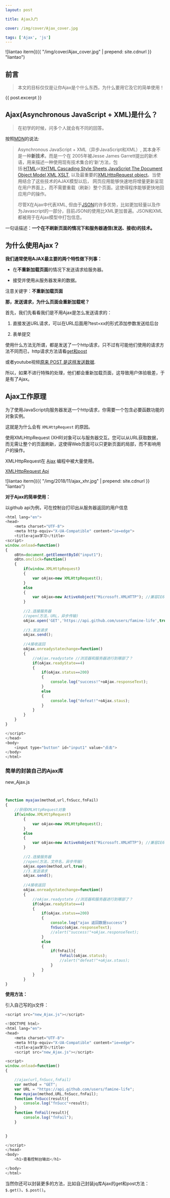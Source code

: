 ```yaml
---
layout: post

title: Ajax入门

cover: /img/cover/Ajax_cover.jpg

tags: ['Ajax', 'js']
---
```


![liantao iterm]({{ "/img/cover/Ajax_cover.jpg" | prepend: site.cdnurl }} "liantao")



## 前言

> 本文的目标仅仅是让你Ajax是个什么东西，为什么要用它及它的简单使用！

{{ post.excerpt }}

## Ajax(Asynchronous JavaScript + XML)是什么？

> 在初学的时候，问多个人就会有不同的回答。



按照[MDN](https://developer.mozilla.org/zh-CN/docs/Web/Guide/AJAX)的说法:

> Asynchronous JavaScript + XML（异步JavaScript和XML）, 其本身不是一种**新技术**，而是一个在 2005年被Jesse James Garrett提出的新术语，用来描述一种使用现有技术集合的‘新’方法，包括:[HTML](https://developer.mozilla.org/en-US/docs/HTML "en-US/docs/HTML")or[XHTML](https://developer.mozilla.org/en-US/docs/XHTML "en-US/docs/XHTML"),[Cascading Style Sheets](https://developer.mozilla.org/en-US/docs/CSS "en-US/docs/CSS"),[JavaScript](https://developer.mozilla.org/en-US/docs/JavaScript "en-US/docs/JavaScript"),[The Document Object Model](https://developer.mozilla.org/en-US/docs/DOM "en-US/docs/DOM"),[XML](https://developer.mozilla.org/en-US/docs/XML "en-US/docs/XML"),[XSLT](https://developer.mozilla.org/en-US/docs/XSLT "en-US/docs/XSLT"), 以及最重要的[XMLHttpRequest object](https://developer.mozilla.org/en-US/docs/DOM/XMLHttpRequest)。当使用结合了这些技术的AJAX模型以后， 网页应用能够快速地将增量更新呈现在用户界面上，而不需要重载（刷新）整个页面。这使得程序能够更快地回应用户的操作。
> 
> 
> 
> 尽管X在Ajax中代表XML, 但由于[JSON](https://developer.mozilla.org/zh-CN/docs/Glossary/JSON)的许多优势，比如更加轻量以及作为Javascript的一部分，目前JSON的使用比XML更加普遍。JSON和XML都被用于在Ajax模型中打包信息。



一句话描述：**一个在不刷新页面的情况下和服务器通信(发送、接收)的技术。**



## 为什么使用Ajax？

**我们通常使用AJAX最主要的两个特性做下列事：**

- 在**不重新加载页面**的情况下发送请求给服务器。

- 接受并使用从服务器发来的数据。



注意关键字：**不重新加载页面**



**那，发送请求，为什么页面会重新加载呢？**



首先，我们先看看我们是不用Ajax是怎么发送请求的：

1. 直接发送URL请求，可以在URL后面用?test=xx的形式添加参数发送给后台

2. 表单提交

   

使用什么方法无所谓，都是发送了一个http请求，只不过有可能他们使用的请求方法不同而已，http请求方法请看[get和post](https://www.w3schools.com/tags/ref_httpmethods.asp)

或者youtube视频[原来 POST 是这样发送数据](https://www.youtube.com/watch?v=M22ltMx2Gt8&index=5&list=PLK2w-tGRdrj7BxYFryNVGgAVD7nTzfSoA).



所以，如果不进行特殊的处理，他们都会重新加载页面，这导致用户体验极差，于是有了Ajax。



## Ajax工作原理

为了使用JavaScript向服务器发送一个http请求，你需要一个包含必要函数功能的对象实例。

这就是为什么会有 `XMLHttpRequest` 的原因。



使用XMLHttpRequest (XHR)对象可以与服务器交互。您可以从URL获取数据，而无需让整个的页面刷新，这使得Web页面可以只更新页面的局部，而不影响用户的操作。



XMLHttpRequest在 [Ajax](https://developer.mozilla.org/en-US/docs/AJAX) 编程中被大量使用。

[XMLHttpRequest Api](https://developer.mozilla.org/zh-CN/docs/Web/API/XMLHttpRequest)



![liantao iterm]({{ "/img/2018/11/ajax_xhr.jpg" | prepend: site.cdnurl }} "liantao")



**对于Ajax的简单使用：**



以github api为例，可在控制台打印出从服务器返回的用户信息

```javascript
<html lang="en">
<head>
    <meta charset="UTF-8">
    <meta http-equiv="X-UA-Compatible" content="ie=edge">
    <title>ajax学习</title>
<script>
window.onload=function()
{
    oBtn=document.getElementById("input1");
    oBtn.onclick=function()
    {
        if(window.XMLHttpRequest)
        {
            var oAjax=new XMLHttpRequest();
        }
        else
        {
            var oAjax=new ActiveXobject("Microsoft.XMLHTTP"); //兼容IE6
        }
        
        //2.连接服务器
        //open(方法，URL，异步传输)
        oAjax.open('GET','https://api.github.com/users/famine-life',true);
        
        //3.发送请求
        oAjax.send();
        
        //4接收返回
        oAjax.onreadystatechange=function()
        {
            //oAjax.readystate //浏览器和服务器进行到哪部了？
            if(oAjax.readyState==4)
            {
                if(oAjax.status==200)
                {
                    console.log("success!"+oAjax.responseText);
                }
                else
                {
                    console.log("defeat!"+oAjax.staus);
                }
            }
        }
    }
}

</script>
</head>
<body>
    <input type="button" id="input1" value="点击">
</body>
</html>
```



### 简单的封装自己的Ajax库

new_Ajax.js

```javascript


function myajax(method,url,fnSucc,fnFail)
{
    //获得XMLHttpRequest对象
    if(window.XMLHttpRequest)
        {
            var oAjax=new XMLHttpRequest();
        }
        else
        {
            var oAjax=new ActiveXobject("Microsoft.XMLHTTP"); //兼容IE6
        }
        
        //2.连接服务器
        //open(方法，文件名，异步传输)
        oAjax.open(method,url,true);
        //3.发送请求
        oAjax.send();
        
        //4接收返回
        oAjax.onreadystatechange=function()
        {
            //oAjax.readystate //浏览器和服务器进行到哪部了？
            if(oAjax.readyState==4)
            {
                if(oAjax.status==200)
                {
                    console.log("ajax 返回数据success")
                    fnSucc(oAjax.responseText);
                    //alert("success!"+oAjax.responseText);
                }
                else
                {
                    if(fnFail){
                        fnFail(oAjax.status);
                        //alert("defeat!"+oAjax.staus);
                    }
                }
            }
        }
}

```

**使用方法：**

引入自己写的js文件：

```javascript
<script src="new_Ajax.js"></script>
```

```javascript
<!DOCTYPE html>
<html lang="en">
<head>
    <meta charset="UTF-8">
    <meta http-equiv="X-UA-Compatible" content="ie=edge">
    <title>ajax学习</title>
    <script src="new_Ajax.js"></script>

<script>
window.onload=function()
{

    //ajax(url,fnSucc,fnFail)
    var method = "GET";
    var URL = "https://api.github.com/users/famine-life";
    new myajax(method,URL,fnSucc,fnFail);
    function fnSucc(result){
        console.log("fnSucc"+result);
    }
    function fnFail(result){
        console.log("fnFail");
    }
    

}

</script>
</head>
<body>
    <h1>查看控制台输出</h1>

</body>
</html>
```



当然你还可以封装更多的方法，比如自己封装jq库Ajax的get和post方法：`$.get()`、`$.post()`。












